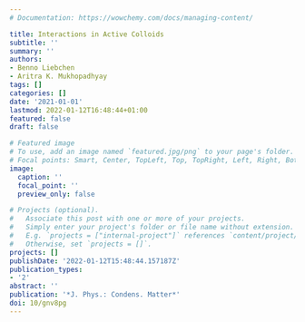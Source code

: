 ```yaml
---
# Documentation: https://wowchemy.com/docs/managing-content/

title: Interactions in Active Colloids
subtitle: ''
summary: ''
authors:
- Benno Liebchen
- Aritra K. Mukhopadhyay
tags: []
categories: []
date: '2021-01-01'
lastmod: 2022-01-12T16:48:44+01:00
featured: false
draft: false

# Featured image
# To use, add an image named `featured.jpg/png` to your page's folder.
# Focal points: Smart, Center, TopLeft, Top, TopRight, Left, Right, BottomLeft, Bottom, BottomRight.
image:
  caption: ''
  focal_point: ''
  preview_only: false

# Projects (optional).
#   Associate this post with one or more of your projects.
#   Simply enter your project's folder or file name without extension.
#   E.g. `projects = ["internal-project"]` references `content/project/deep-learning/index.md`.
#   Otherwise, set `projects = []`.
projects: []
publishDate: '2022-01-12T15:48:44.157187Z'
publication_types:
- '2'
abstract: ''
publication: '*J. Phys.: Condens. Matter*'
doi: 10/gnv8pg
---
```

